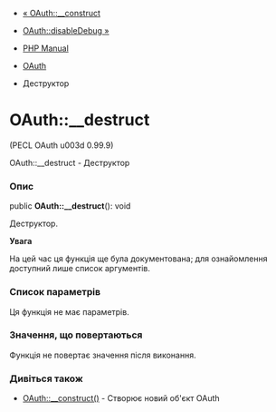 - [« OAuth::\_\_construct](oauth.construct.md)
- [OAuth::disableDebug »](oauth.disabledebug.md)

- [PHP Manual](index.md)
- [OAuth](class.oauth.md)
- Деструктор

# OAuth::\_\_destruct

(PECL OAuth u003d 0.99.9)

OAuth::\_\_destruct - Деструктор

### Опис

public **OAuth::\_\_destruct**(): void

Деструктор.

**Увага**

На цей час ця функція ще була документована; для
ознайомлення доступний лише список аргументів.

### Список параметрів

Ця функція не має параметрів.

### Значення, що повертаються

Функція не повертає значення після виконання.

### Дивіться також

- [OAuth::\_\_construct()](oauth.construct.md) - Створює новий
об'єкт OAuth
